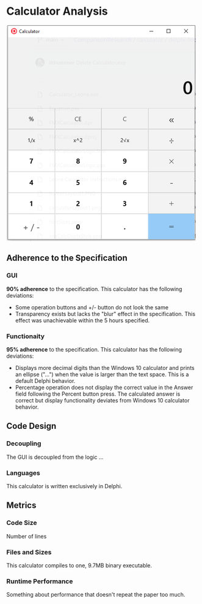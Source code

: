# Calculator Analysis 

![Leone Calculator Appearance](https://github.com/Embarcadero/ComparisonResearch/blob/main/calculator/delphi-fmx/leone/Leone_FMX%20Calculator_Appearance.PNG)

## Adherence to the Specification

### GUI
**90% adherence** to the specification. This calculator has the following deviations:
- Some operation buttons and +/- button do not look the same
- Transparency exists but lacks the "blur" effect in the specification. This effect was unachievable within the 5 hours specified.

### Functionaity
**95% adherence** to the specification. This calculator has the following deviations:
- Displays more decimal digits than the Windows 10 calculator and prints an ellipse ("...") when the value is larger than the text space.  This is a default Delphi behavior.
- Percentage operation does not display the correct value in the Answer field following the Percent button press.  The calculated answer is correct but display functionality deviates from Windows 10 calculator behavior.

## Code Design

### Decoupling
The GUI is decoupled from the logic ...

### Languages
This calculator is written exclusively in Delphi.


## Metrics

### Code Size
Number of lines

### Files and Sizes
This calculator compiles to one, 9.7MB binary executable.

### Runtime Performance
Something about performance that doesn't repeat the paper too much.
